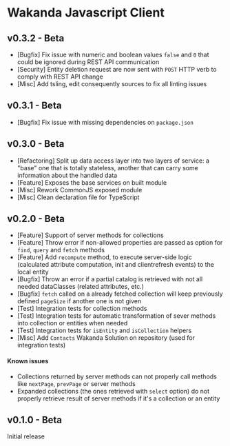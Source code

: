 # Wakanda Javascript Client

## v0.3.2 - Beta

- [Bugfix] Fix issue with numeric and boolean values `false` and `0` that could be ignored during REST API communication
- [Security] Entity deletion request are now sent with `POST` HTTP verb to comply with REST API change
- [Misc] Add tsling, edit consequently sources to fix all linting issues

## v0.3.1 - Beta

- [Bugfix] Fix issue with missing dependencies on `package.json`

## v0.3.0 - Beta

- [Refactoring] Split up data access layer into two layers of service: a "base" one that is totally stateless, another that can carry some information about the handled data
- [Feature] Exposes the base services on built module
- [Misc] Rework CommonJS exposed module
- [Misc] Clean declaration file for TypeScript

## v0.2.0 - Beta

- [Feature] Support of server methods for collections
- [Feature] Throw error if non-allowed properties are passed as option for `find`, `query` and `fetch` methods
- [Feature] Add `recompute` method, to execute server-side logic (calculated attribute computation, init and clientrefresh events) to the local entity
- [Bugfix] Throw an error if a partial catalog is retrieved with not all needed dataClasses (related attributes, etc.)
- [Bugfix] `fetch` called on a already fetched collection will keep previously defined `pageSize` if another one is not given
- [Test] Integration tests for collection methods
- [Test] Integration tests for automatic transformation of sever methods into collection or entities when needed
- [Test] Integration tests for `isEntity` and `isCollection` helpers
- [Misc] Add `Contacts` Wakanda Solution on repository (used for integration tests)

#### Known issues

- Collections returned by server methods can not properly call methods like `nextPage`, `prevPage` or server methods
- Expanded collections (the ones retrieved with `select` option) do not properly retrieve result of server methods if it's a collection or an entity


## v0.1.0 - Beta

Initial release
